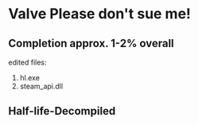 # Valve Please don't sue me!

## Completion approx. 1-2% overall
edited files:
1. hl.exe
2. steam_api.dll

## Half-life-Decompiled

